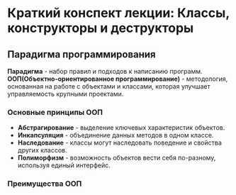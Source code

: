 # Краткий конспект лекции: Классы, конструкторы и деструкторы

## Парадигма программирования 
**Парадигма** - набор правил и подходов к написанию программ.
**ООП(Объектно-ориентированное программирование)** - методология, основанная на работе с объектами и классами, которая улучшает управляемость крупными проектами.

### Основные принципы ООП
+ **Абстрагирование** - выделение ключевых характеристик объектов.
+ **Инкапсуляция** - объединение данных методов в одном классе.
+ **Наследование** - классы могут наследовать поведение и свойства других классов.
+ **Полиморфизм** - возможность объектов вести себя по-разному, используя единый интерфейс.

### Преимущества ООП
